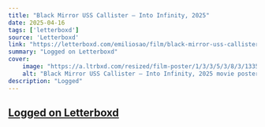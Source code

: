 ```yaml
---
title: "Black Mirror USS Callister – Into Infinity, 2025"
date: 2025-04-16
tags: ['letterboxd']
source: 'Letterboxd'
link: "https://letterboxd.com/emiliosao/film/black-mirror-uss-callister-into-infinity/"
summary: "Logged on Letterboxd"
cover:
    image: "https://a.ltrbxd.com/resized/film-poster/1/3/3/5/3/8/3/1335383-black-mirror-uss-callister-into-infinity-0-600-0-900-crop.jpg?v=f383aa095e"
    alt: "Black Mirror USS Callister – Into Infinity, 2025 movie poster"
description: "Logged"
---
```

## [Logged on Letterboxd](https://letterboxd.com/emiliosao/film/black-mirror-uss-callister-into-infinity/)

